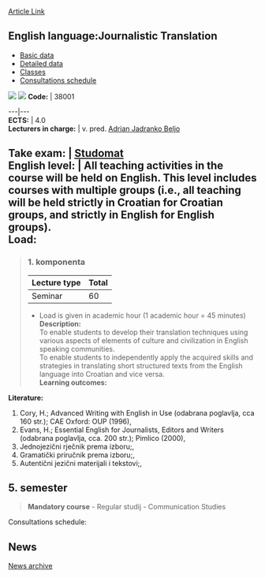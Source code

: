 [Article Link](https://www.fhs.hr/en/course/elt)

## English language:Journalistic Translation
  * [Basic data](https://www.fhs.hr/en/course/elt#v1id-523773_700672_1_0 "Basic data")
  * [Detailed data](https://www.fhs.hr/en/course/elt#v1id-523773_700672_1_1 "Detailed data")
  * [Classes](https://www.fhs.hr/en/course/elt#v1id-523773_700672_1_2 "Classes")
  * [Consultations schedule](https://www.fhs.hr/en/course/elt#v1id-523773_700672_1_3 "Consultations schedule")


[![](https://www.fhs.hr/img/flags/gif/hr.gif)](https://www.fhs.hr/predmet/ejp) [![](https://www.fhs.hr/img/flags/gif/gb.gif)](https://www.fhs.hr/en/course/elt)
**Code:** |  38001  
  
---|---  
**ECTS:** |  4.0   
**Lecturers in charge:** |  v. pred. [Adrian Jadranko Beljo](https://www.fhs.hr/staff/adrian_jadranko.beljo)   
  
**Take exam:** |  [Studomat](http://www.isvu.hr/studomat)  
**English level:** |  All teaching activities in the course will be held on English. This level includes courses with multiple groups (i.e., all teaching will be held strictly in Croatian for Croatian groups, and strictly in English for English groups).   
**Load:**  
---  
> ### 1. komponenta
> | Lecture type | Total  
> ---|---  
> Seminar | 60  
> * Load is given in academic hour (1 academic hour = 45 minutes)   
**Description:**  
> To enable students to develop their translation techniques using various aspects of elements of culture and civilization in English speaking communities.   
>  To enable students to independently apply the acquired skills and strategies in translating short structured texts from the English language into Croatian and vice versa.  
**Learning outcomes:**  

  
**Literature:**  
  1. Cory, H.; Advanced Writing with English in Use (odabrana poglavlja, cca 160 str.); CAE Oxford: OUP (1996), 
  2. Evans, H.; Essential English for Journalists, Editors and Writers (odabrana poglavlja, cca. 200 str.); Pimlico (2000), 
  3. Jednojezični rječnik prema izboru;, 
  4. Gramatički priručnik prema izboru;, 
  5. Autentični jezični materijali i tekstovi;, 

  
**5. semester**  
---  
> **Mandatory course** - Regular studij - Communication Studies  
>   
Consultations schedule: 


## News
[News archive](https://www.fhs.hr/en/course/elt?@=20pvm#news_85217 "News archive")
